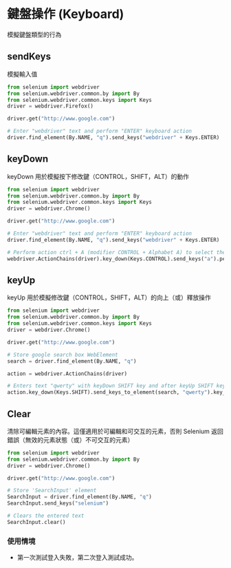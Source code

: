 # 鍵盤操作 (Keyboard)

模擬鍵盤類型的行為

## sendKeys

模擬輸入值

```py
from selenium import webdriver
from selenium.webdriver.common.by import By
from selenium.webdriver.common.keys import Keys
driver = webdriver.Firefox()

driver.get("http://www.google.com")

# Enter "webdriver" text and perform "ENTER" keyboard action
driver.find_element(By.NAME, "q").send_keys("webdriver" + Keys.ENTER)
```

## keyDown

keyDown 用於模擬按下修改鍵（CONTROL，SHIFT，ALT）的動作

```py
from selenium import webdriver
from selenium.webdriver.common.by import By
from selenium.webdriver.common.keys import Keys
driver = webdriver.Chrome()

driver.get("http://www.google.com")

# Enter "webdriver" text and perform "ENTER" keyboard action
driver.find_element(By.NAME, "q").send_keys("webdriver" + Keys.ENTER)

# Perform action ctrl + A (modifier CONTROL + Alphabet A) to select the page
webdriver.ActionChains(driver).key_down(Keys.CONTROL).send_keys("a").perform()
```

## keyUp

keyUp 用於模擬修改鍵（CONTROL，SHIFT，ALT）的向上（或）釋放操作

```py
from selenium import webdriver
from selenium.webdriver.common.by import By
from selenium.webdriver.common.keys import Keys
driver = webdriver.Chrome()

driver.get("http://www.google.com")

# Store google search box WebElement
search = driver.find_element(By.NAME, "q")

action = webdriver.ActionChains(driver)

# Enters text "qwerty" with keyDown SHIFT key and after keyUp SHIFT key (QWERTYqwerty)
action.key_down(Keys.SHIFT).send_keys_to_element(search, "qwerty").key_up(Keys.SHIFT).send_keys("qwerty").perform()
```

## Clear

清除可編輯元素的內容。這僅適用於可編輯和可交互的元素，否則 Selenium 返回錯誤（無效的元素狀態（或）不可交互的元素）

```py
from selenium import webdriver
from selenium.webdriver.common.by import By
driver = webdriver.Chrome()

driver.get("http://www.google.com")

# Store 'SearchInput' element
SearchInput = driver.find_element(By.NAME, "q")
SearchInput.send_keys("selenium")

# Clears the entered text
SearchInput.clear()
```

### 使用情境

- 第一次測試登入失敗，第二次登入測試成功。

